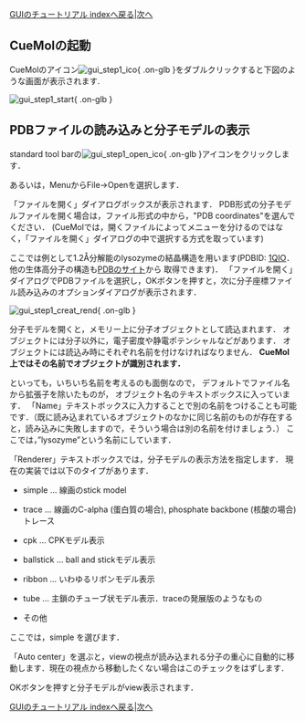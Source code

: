 [GUIのチュートリアル indexへ戻る](../../../Documents/GUIのチュートリアル/)|[次へ](../../../Documents/GUIのチュートリアル/Step2)



## CueMolの起動

CueMolのアイコン![gui_step1_ico](../../../assets/images/Documents/GUIのチュートリアル/Step1/gui_step1_ico.png){ .on-glb }をダブルクリックすると下図のような画面が表示されます.

![gui_step1_start](../../../assets/images/Documents/GUIのチュートリアル/Step1/gui_step1_start.png){ .on-glb }


## PDBファイルの読み込みと分子モデルの表示

standard tool barの![gui_step1_open_ico](../../../assets/images/Documents/GUIのチュートリアル/Step1/gui_step1_open_ico.png){ .on-glb }アイコンをクリックします．

あるいは，MenuからFile→Openを選択します．

「ファイルを開く」ダイアログボックスが表示されます． PDB形式の分子モデルファイルを開く場合は，ファイル形式の中から，"PDB coordinates"を選んでください． (CueMolでは，開くファイルによってメニューを分けるのではなく，「ファイルを開く」ダイアログの中で選択する方式を取っています)

ここでは例として1.2Å分解能のlysozymeの結晶構造を用います(PDBID:
[1QIO](http://pdbbeta.rcsb.org/pdb/explore.do?structureId=1qio)．
他の生体高分子の構造も[PDBのサイト](http://www.rcsb.org/pdb/)から
取得できます)．
「ファイルを開く」ダイアログでPDBファイルを選択し，OKボタンを押すと，次に分子座標ファイル読み込みのオプションダイアログが表示されます．

![gui_step1_creat_rend](../../../assets/images/Documents/GUIのチュートリアル/Step1/gui_step1_creat_rend.png){ .on-glb }

分子モデルを開くと，メモリー上に分子オブジェクトとして読込まれます．
オブジェクトには分子以外に，電子密度や静電ポテンシャルなどがあります．
オブジェクトには読込み時にそれぞれ名前を付けなければなりません．
**CueMol上ではその名前でオブジェクトが識別されます．**

といっても，いちいち名前を考えるのも面倒なので，
デフォルトでファイル名から拡張子を除いたものが，
オブジェクト名のテキストボックスに入っています．
「Name」テキストボックスに入力することで別の名前をつけることも可能です．（既に読み込まれているオブジェクトのなかに同じ名前のものが存在すると，読み込みに失敗しますので，そういう場合は別の名前を付けましょう．）
ここでは，”lysozyme”という名前にしています．


「Renderer」テキストボックスでは，分子モデルの表示方法を指定します．
現在の実装では以下のタイプがあります．



-  simple … 線画のstick model

-  trace … 線画のC-alpha (蛋白質の場合), phosphate backbone (核酸の場合) トレース

-  cpk … CPKモデル表示

-  ballstick … ball and stickモデル表示

-  ribbon … いわゆるリボンモデル表示

-  tube … 主鎖のチューブ状モデル表示．traceの発展版のようなもの

-  その他

ここでは，simple を選びます．


「Auto center」を選ぶと，viewの視点が読み込まれる分子の重心に自動的に移動します．現在の視点から移動したくない場合はこのチェックをはずします．


OKボタンを押すと分子モデルがview表示されます．

[GUIのチュートリアル indexへ戻る](../../../Documents/GUIのチュートリアル/)|[次へ](../../../Documents/GUIのチュートリアル/Step2)
